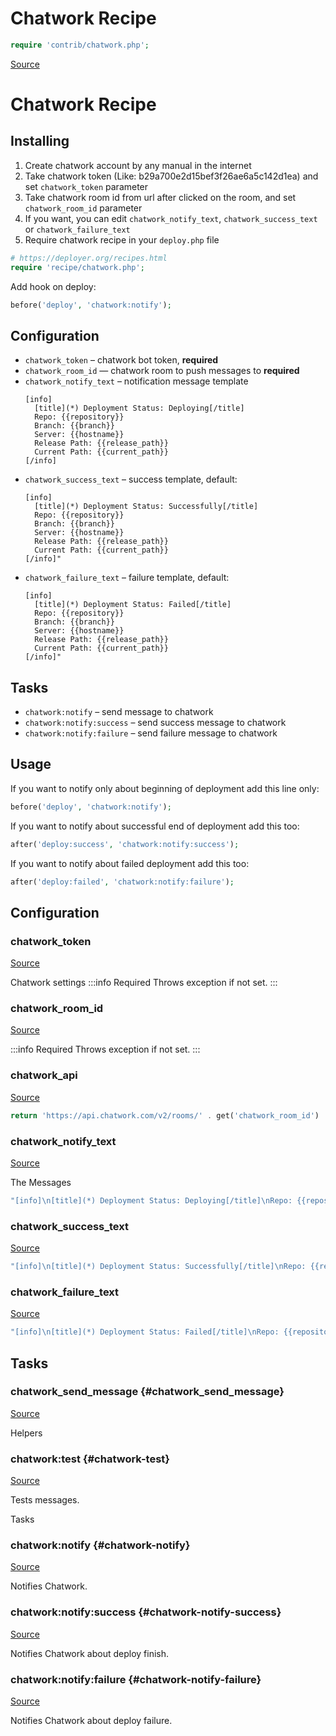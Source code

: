 <!-- DO NOT EDIT THIS FILE! -->
<!-- Instead edit contrib/chatwork.php -->
<!-- Then run bin/docgen -->

# Chatwork Recipe

```php
require 'contrib/chatwork.php';
```

[Source](/contrib/chatwork.php)



# Chatwork Recipe
## Installing
  1. Create chatwork account by any manual in the internet
  2. Take chatwork token (Like: b29a700e2d15bef3f26ae6a5c142d1ea) and set `chatwork_token` parameter
  3. Take chatwork room id from url after clicked on the room, and set `chatwork_room_id` parameter
  4. If you want, you can edit `chatwork_notify_text`, `chatwork_success_text` or `chatwork_failure_text`
  5. Require chatwork recipe in your `deploy.php` file
```php
# https://deployer.org/recipes.html
require 'recipe/chatwork.php';
```
Add hook on deploy:
```php
before('deploy', 'chatwork:notify');
```
## Configuration
- `chatwork_token` – chatwork bot token, **required**
- `chatwork_room_id` — chatwork room to push messages to **required**
- `chatwork_notify_text` – notification message template
  ```
  [info]
    [title](*) Deployment Status: Deploying[/title]
    Repo: {{repository}}
    Branch: {{branch}}
    Server: {{hostname}}
    Release Path: {{release_path}}
    Current Path: {{current_path}}
  [/info]
  ```
- `chatwork_success_text` – success template, default:
  ```
  [info]
    [title](*) Deployment Status: Successfully[/title]
    Repo: {{repository}}
    Branch: {{branch}}
    Server: {{hostname}}
    Release Path: {{release_path}}
    Current Path: {{current_path}}
  [/info]"
  ```
- `chatwork_failure_text` – failure template, default:
  ```
  [info]
    [title](*) Deployment Status: Failed[/title]
    Repo: {{repository}}
    Branch: {{branch}}
    Server: {{hostname}}
    Release Path: {{release_path}}
    Current Path: {{current_path}}
  [/info]"
  ```
## Tasks
- `chatwork:notify` – send message to chatwork
- `chatwork:notify:success` – send success message to chatwork
- `chatwork:notify:failure` – send failure message to chatwork
## Usage
If you want to notify only about beginning of deployment add this line only:
```php
before('deploy', 'chatwork:notify');
```
If you want to notify about successful end of deployment add this too:
```php
after('deploy:success', 'chatwork:notify:success');
```
If you want to notify about failed deployment add this too:
```php
after('deploy:failed', 'chatwork:notify:failure');
```


## Configuration
### chatwork_token
[Source](https://github.com/deployphp/deployer/blob/master/contrib/chatwork.php#L93)

Chatwork settings
:::info Required
Throws exception if not set.
:::




### chatwork_room_id
[Source](https://github.com/deployphp/deployer/blob/master/contrib/chatwork.php#L96)


:::info Required
Throws exception if not set.
:::




### chatwork_api
[Source](https://github.com/deployphp/deployer/blob/master/contrib/chatwork.php#L99)



```php title="Default value"
return 'https://api.chatwork.com/v2/rooms/' . get('chatwork_room_id') . '/messages';
```


### chatwork_notify_text
[Source](https://github.com/deployphp/deployer/blob/master/contrib/chatwork.php#L104)

The Messages

```php title="Default value"
"[info]\n[title](*) Deployment Status: Deploying[/title]\nRepo: {{repository}}\nBranch: {{branch}}\nServer: {{hostname}}\nRelease Path: {{release_path}}\nCurrent Path: {{current_path}}\n[/info]"
```


### chatwork_success_text
[Source](https://github.com/deployphp/deployer/blob/master/contrib/chatwork.php#L105)



```php title="Default value"
"[info]\n[title](*) Deployment Status: Successfully[/title]\nRepo: {{repository}}\nBranch: {{branch}}\nServer: {{hostname}}\nRelease Path: {{release_path}}\nCurrent Path: {{current_path}}\n[/info]"
```


### chatwork_failure_text
[Source](https://github.com/deployphp/deployer/blob/master/contrib/chatwork.php#L106)



```php title="Default value"
"[info]\n[title](*) Deployment Status: Failed[/title]\nRepo: {{repository}}\nBranch: {{branch}}\nServer: {{hostname}}\nRelease Path: {{release_path}}\nCurrent Path: {{current_path}}\n[/info]"
```



## Tasks

### chatwork_send_message {#chatwork_send_message}
[Source](https://github.com/deployphp/deployer/blob/master/contrib/chatwork.php#L109)



Helpers


### chatwork\:test {#chatwork-test}
[Source](https://github.com/deployphp/deployer/blob/master/contrib/chatwork.php#L118)

Tests messages.

Tasks


### chatwork\:notify {#chatwork-notify}
[Source](https://github.com/deployphp/deployer/blob/master/contrib/chatwork.php#L129)

Notifies Chatwork.




### chatwork\:notify\:success {#chatwork-notify-success}
[Source](https://github.com/deployphp/deployer/blob/master/contrib/chatwork.php#L144)

Notifies Chatwork about deploy finish.




### chatwork\:notify\:failure {#chatwork-notify-failure}
[Source](https://github.com/deployphp/deployer/blob/master/contrib/chatwork.php#L160)

Notifies Chatwork about deploy failure.




